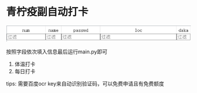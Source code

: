 # 青柠疫副自动打卡

![image-20220209164528035](README..assets\image-20220209164528035.png)

按照字段依次填入信息最后运行main.py即可

1. 体温打卡
2. 每日打卡

tips: 需要百度ocr key来自动识别验证码，可以免费申请且有免费额度